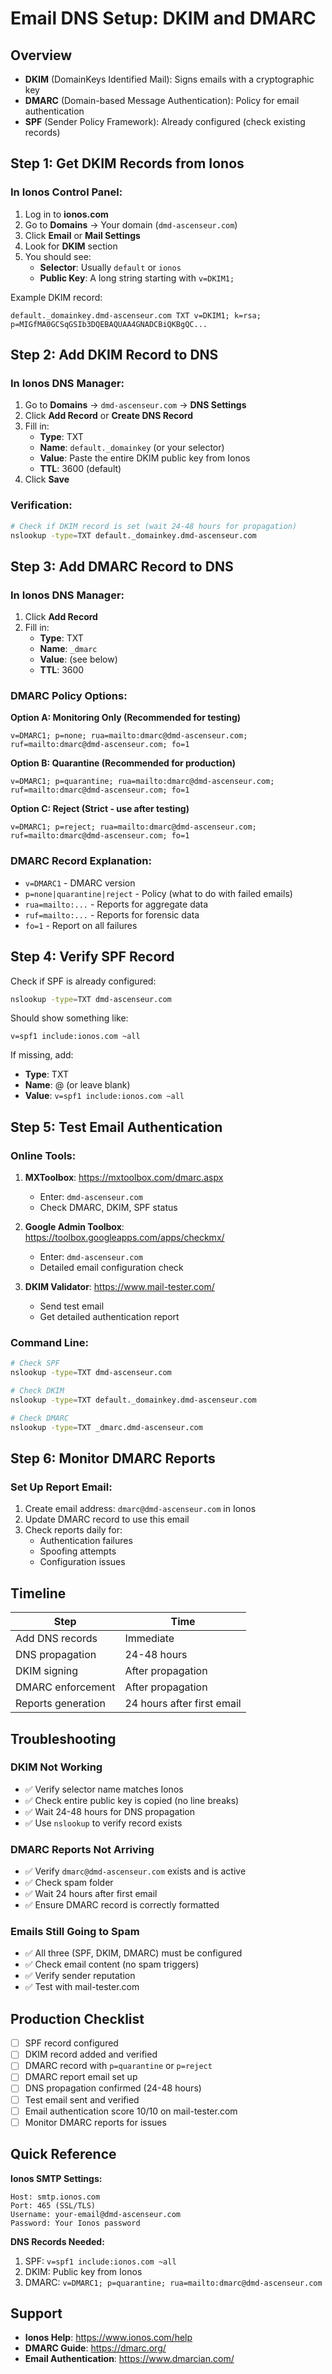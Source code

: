 # Email DNS Setup: DKIM and DMARC

## Overview
- **DKIM** (DomainKeys Identified Mail): Signs emails with a cryptographic key
- **DMARC** (Domain-based Message Authentication): Policy for email authentication
- **SPF** (Sender Policy Framework): Already configured (check existing records)

## Step 1: Get DKIM Records from Ionos

### In Ionos Control Panel:
1. Log in to **ionos.com**
2. Go to **Domains** → Your domain (`dmd-ascenseur.com`)
3. Click **Email** or **Mail Settings**
4. Look for **DKIM** section
5. You should see:
   - **Selector**: Usually `default` or `ionos`
   - **Public Key**: A long string starting with `v=DKIM1;`

Example DKIM record:
```
default._domainkey.dmd-ascenseur.com TXT v=DKIM1; k=rsa; p=MIGfMA0GCSqGSIb3DQEBAQUAA4GNADCBiQKBgQC...
```

## Step 2: Add DKIM Record to DNS

### In Ionos DNS Manager:
1. Go to **Domains** → `dmd-ascenseur.com` → **DNS Settings**
2. Click **Add Record** or **Create DNS Record**
3. Fill in:
   - **Type**: TXT
   - **Name**: `default._domainkey` (or your selector)
   - **Value**: Paste the entire DKIM public key from Ionos
   - **TTL**: 3600 (default)
4. Click **Save**

### Verification:
```bash
# Check if DKIM record is set (wait 24-48 hours for propagation)
nslookup -type=TXT default._domainkey.dmd-ascenseur.com
```

## Step 3: Add DMARC Record to DNS

### In Ionos DNS Manager:
1. Click **Add Record**
2. Fill in:
   - **Type**: TXT
   - **Name**: `_dmarc`
   - **Value**: (see below)
   - **TTL**: 3600

### DMARC Policy Options:

**Option A: Monitoring Only (Recommended for testing)**
```
v=DMARC1; p=none; rua=mailto:dmarc@dmd-ascenseur.com; ruf=mailto:dmarc@dmd-ascenseur.com; fo=1
```

**Option B: Quarantine (Recommended for production)**
```
v=DMARC1; p=quarantine; rua=mailto:dmarc@dmd-ascenseur.com; ruf=mailto:dmarc@dmd-ascenseur.com; fo=1
```

**Option C: Reject (Strict - use after testing)**
```
v=DMARC1; p=reject; rua=mailto:dmarc@dmd-ascenseur.com; ruf=mailto:dmarc@dmd-ascenseur.com; fo=1
```

### DMARC Record Explanation:
- `v=DMARC1` - DMARC version
- `p=none|quarantine|reject` - Policy (what to do with failed emails)
- `rua=mailto:...` - Reports for aggregate data
- `ruf=mailto:...` - Reports for forensic data
- `fo=1` - Report on all failures

## Step 4: Verify SPF Record

Check if SPF is already configured:

```bash
nslookup -type=TXT dmd-ascenseur.com
```

Should show something like:
```
v=spf1 include:ionos.com ~all
```

If missing, add:
- **Type**: TXT
- **Name**: @ (or leave blank)
- **Value**: `v=spf1 include:ionos.com ~all`

## Step 5: Test Email Authentication

### Online Tools:
1. **MXToolbox**: https://mxtoolbox.com/dmarc.aspx
   - Enter: `dmd-ascenseur.com`
   - Check DMARC, DKIM, SPF status

2. **Google Admin Toolbox**: https://toolbox.googleapps.com/apps/checkmx/
   - Enter: `dmd-ascenseur.com`
   - Detailed email configuration check

3. **DKIM Validator**: https://www.mail-tester.com/
   - Send test email
   - Get detailed authentication report

### Command Line:
```bash
# Check SPF
nslookup -type=TXT dmd-ascenseur.com

# Check DKIM
nslookup -type=TXT default._domainkey.dmd-ascenseur.com

# Check DMARC
nslookup -type=TXT _dmarc.dmd-ascenseur.com
```

## Step 6: Monitor DMARC Reports

### Set Up Report Email:
1. Create email address: `dmarc@dmd-ascenseur.com` in Ionos
2. Update DMARC record to use this email
3. Check reports daily for:
   - Authentication failures
   - Spoofing attempts
   - Configuration issues

## Timeline

| Step | Time |
|------|------|
| Add DNS records | Immediate |
| DNS propagation | 24-48 hours |
| DKIM signing | After propagation |
| DMARC enforcement | After propagation |
| Reports generation | 24 hours after first email |

## Troubleshooting

### DKIM Not Working
- ✅ Verify selector name matches Ionos
- ✅ Check entire public key is copied (no line breaks)
- ✅ Wait 24-48 hours for DNS propagation
- ✅ Use `nslookup` to verify record exists

### DMARC Reports Not Arriving
- ✅ Verify `dmarc@dmd-ascenseur.com` exists and is active
- ✅ Check spam folder
- ✅ Wait 24 hours after first email
- ✅ Ensure DMARC record is correctly formatted

### Emails Still Going to Spam
- ✅ All three (SPF, DKIM, DMARC) must be configured
- ✅ Check email content (no spam triggers)
- ✅ Verify sender reputation
- ✅ Test with mail-tester.com

## Production Checklist

- [ ] SPF record configured
- [ ] DKIM record added and verified
- [ ] DMARC record with `p=quarantine` or `p=reject`
- [ ] DMARC report email set up
- [ ] DNS propagation confirmed (24-48 hours)
- [ ] Test email sent and verified
- [ ] Email authentication score 10/10 on mail-tester.com
- [ ] Monitor DMARC reports for issues

## Quick Reference

**Ionos SMTP Settings:**
```
Host: smtp.ionos.com
Port: 465 (SSL/TLS)
Username: your-email@dmd-ascenseur.com
Password: Your Ionos password
```

**DNS Records Needed:**
1. SPF: `v=spf1 include:ionos.com ~all`
2. DKIM: Public key from Ionos
3. DMARC: `v=DMARC1; p=quarantine; rua=mailto:dmarc@dmd-ascenseur.com`

## Support

- **Ionos Help**: https://www.ionos.com/help
- **DMARC Guide**: https://dmarc.org/
- **Email Authentication**: https://www.dmarcian.com/

